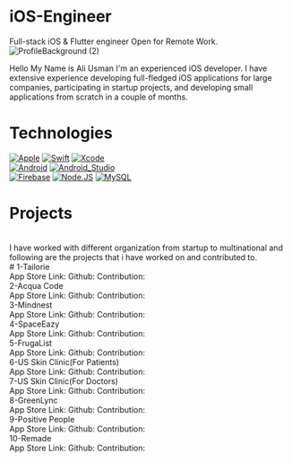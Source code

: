 # iOS-Engineer
Full-stack iOS & Flutter engineer Open for Remote Work.
![ProfileBackground (2)](https://github.com/swift-guy/iOS-Engineer-Portfolio/assets/97175490/d35ee5b4-b9b4-4021-846c-9470129060fa)

Hello My Name is Ali Usman I'm an experienced iOS developer. I have extensive experience developing full-fledged iOS applications for large companies, participating in startup projects, and developing small applications from scratch in a couple of months.

# Technologies

[![Apple](https://img.shields.io/badge/iOS-999999?style=for-the-badge&logo=apple&logoColor=white&labelColor=101010)]()
[![Swift](https://img.shields.io/badge/Swift-FA7343?style=for-the-badge&logo=swift&logoColor=white&labelColor=101010)]()
[![Xcode](https://img.shields.io/badge/Xcode-1575F9?style=for-the-badge&logo=xcode&logoColor=white&labelColor=101010)]()
</br>
[![Android](https://img.shields.io/badge/Android-3DDC84?style=for-the-badge&logo=android&logoColor=white&labelColor=101010)]()
[![Android_Studio](https://img.shields.io/badge/Android_Studio-3DDC84?style=for-the-badge&logo=android-studio&logoColor=white&labelColor=101010)]()
</br>
[![Firebase](https://img.shields.io/badge/Firebase-FFCA28?style=for-the-badge&logo=firebase&logoColor=white&labelColor=101010)]()
[![Node.JS](https://img.shields.io/badge/Node.JS-339933?style=for-the-badge&logo=node.js&logoColor=white&labelColor=101010)]()
[![MySQL](https://img.shields.io/badge/MySQL-4479A1?style=for-the-badge&logo=mysql&logoColor=white&labelColor=101010)]()
</br>

# Projects
</br>
I have worked with different organization from startup to multinational and following are the projects that i have worked on and contributed to.
</br>
# 1-Tailorie
</br>
App Store Link:
Github:
Contribution:
</br>
2-Acqua Code
</br>
App Store Link:
Github:
Contribution:
</br>
3-Mindnest
</br>
App Store Link:
Github:
Contribution:
</br>
4-SpaceEazy
</br>
App Store Link:
Github:
Contribution:
</br>
5-FrugaList
</br>
App Store Link:
Github:
Contribution:
</br>
6-US Skin Clinic(For Patients)
</br>
App Store Link:
Github:
Contribution:
</br>
7-US Skin Clinic(For Doctors)
</br>
App Store Link:
Github:
Contribution:
</br>
8-GreenLync
</br>
App Store Link:
Github:
Contribution:
</br>
9-Positive People
</br>
App Store Link:
Github:
Contribution:
</br>
10-Remade
</br>
App Store Link:
Github:
Contribution:
</br>
